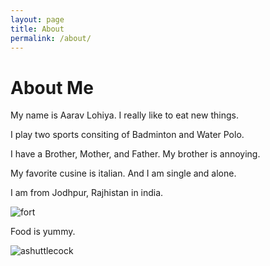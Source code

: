 ```yaml
---
layout: page
title: About
permalink: /about/
---
```

 


<h1>About Me</h1>

My name is Aarav Lohiya. I really like to eat new things. 

I play two sports consiting of Badminton and Water Polo.

I have a Brother, Mother, and Father. My brother is annoying.

My favorite cusine is italian. And I am single and alone. 

I am from Jodhpur, Rajhistan in india.

 <img src="https://upload.wikimedia.org/wikipedia/commons/9/99/Mehrangarh_Fort_sanhita.jpg" alt="fort"> 
 
 Food is yummy. 

<img src="https://www.racquetpoint.com/cdn/shop/articles/what-is-badminton-racquet-point.jpg?v=1732071171" alt="ashuttlecock">